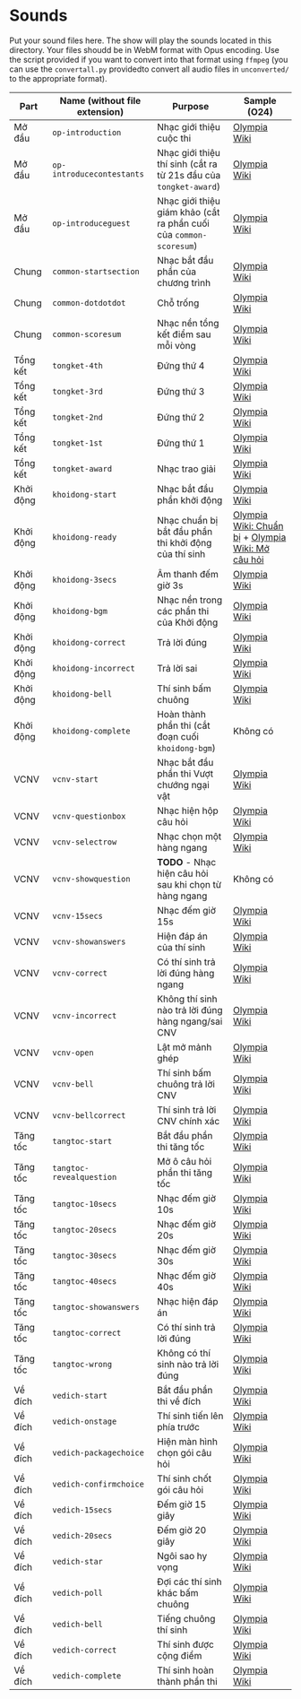 # Sounds
Put your sound files here. The show will play the sounds located in this directory. Your files shoudd be in WebM format with Opus encoding. Use the script provided if you want to convert into that format using `ffmpeg` (you can use the `convertall.py` providedto convert all audio files in `unconverted/` to the appropriate format).

|Part|Name (without file extension)   |Purpose   |Sample (O24)|
|-------|----|----------|------------|
|Mở đầu|`op-introduction`|Nhạc giới thiệu cuộc thi|[Olympia Wiki](https://static.wikia.nocookie.net/duong-len-dinh-olympia/images/a/ad/Gi%E1%BB%9Bi_thi%E1%BB%87u_cu%E1%BB%99c_thi_O22.mp3/revision/latest?cb=20231228154537&path-prefix=vi)|
|Mở đầu|`op-introducecontestants`|Nhạc giới thiệu thí sinh (cắt ra từ 21s đầu của `tongket-award`)|[Olympia Wiki](https://static.wikia.nocookie.net/duong-len-dinh-olympia/images/3/33/Trao_gi%E1%BA%A3i_th%C6%B0%E1%BB%9Fng_left_O9.ogg/revision/latest?cb=20230118012119&path-prefix=vi)|
|Mở đầu|`op-introduceguest`|Nhạc giới thiệu giám khảo (cắt ra phần cuối của `common-scoresum`)|[Olympia Wiki](https://static.wikia.nocookie.net/duong-len-dinh-olympia/images/3/33/Trao_gi%E1%BA%A3i_th%C6%B0%E1%BB%9Fng_left_O9.ogg/revision/latest?cb=20230118012119&path-prefix=vi)|
|Chung|`common-startsection`|Nhạc bắt đầu phần của chương trình|[Olympia Wiki](https://static.wikia.nocookie.net/duong-len-dinh-olympia/images/7/7c/H%C3%ACnh_hi%E1%BB%87u_ph%E1%BA%A7n_thi_O21.ogg/revision/latest?cb=20231207150356&path-prefix=vi)|
|Chung|`common-dotdotdot`|Chỗ trống|[Olympia Wiki](https://static.wikia.nocookie.net/duong-len-dinh-olympia/images/b/b0/%C3%94_tr%E1%BB%91ng_O9.ogg/revision/latest?cb=20210409152506&path-prefix=vi)|
|Chung|`common-scoresum`|Nhạc nền tổng kết điểm sau mỗi vòng|[Olympia Wiki](https://static.wikia.nocookie.net/duong-len-dinh-olympia/images/a/ad/T%E1%BB%95ng_k%E1%BA%BFt_%C4%91i%E1%BB%83m_left_O9.mp3/revision/latest?cb=20210404071635&path-prefix=vi)|
|Tổng kết|`tongket-4th`|Đứng thứ 4|[Olympia Wiki](https://static.wikia.nocookie.net/duong-len-dinh-olympia/images/3/33/Trao_gi%E1%BA%A3i_th%C6%B0%E1%BB%9Fng_left_O9.ogg/revision/latest?cb=20230118012119&path-prefix=vi)|
|Tổng kết|`tongket-3rd`|Đứng thứ 3|[Olympia Wiki](https://static.wikia.nocookie.net/duong-len-dinh-olympia/images/3/33/Trao_gi%E1%BA%A3i_th%C6%B0%E1%BB%9Fng_left_O9.ogg/revision/latest?cb=20230118012119&path-prefix=vi)|
|Tổng kết|`tongket-2nd`|Đứng thứ 2|[Olympia Wiki](https://static.wikia.nocookie.net/duong-len-dinh-olympia/images/3/33/Trao_gi%E1%BA%A3i_th%C6%B0%E1%BB%9Fng_left_O9.ogg/revision/latest?cb=20230118012119&path-prefix=vi)|
|Tổng kết|`tongket-1st`|Đứng thứ 1|[Olympia Wiki](https://static.wikia.nocookie.net/duong-len-dinh-olympia/images/3/33/Trao_gi%E1%BA%A3i_th%C6%B0%E1%BB%9Fng_left_O9.ogg/revision/latest?cb=20230118012119&path-prefix=vi)|
|Tổng kết|`tongket-award`|Nhạc trao giải|[Olympia Wiki](https://static.wikia.nocookie.net/duong-len-dinh-olympia/images/3/33/Trao_gi%E1%BA%A3i_th%C6%B0%E1%BB%9Fng_left_O9.ogg/revision/latest?cb=20230118012119&path-prefix=vi)|
|Khởi động|`khoidong-start`|Nhạc bắt đầu phần khởi động|[Olympia Wiki](https://static.wikia.nocookie.net/duong-len-dinh-olympia/images/6/6e/K%C4%90_b%E1%BA%AFt_%C4%91%E1%BA%A7u_O22.mp3/revision/latest?cb=20221126152556&path-prefix=vi)|
|Khởi động|`khoidong-ready`|Nhạc chuẩn bị bắt đầu phần thi khởi động của thí sinh|[Olympia Wiki: Chuẩn bị](https://static.wikia.nocookie.net/duong-len-dinh-olympia/images/1/18/K%C4%90_chu%E1%BA%A9n_b%E1%BB%8B_left_O9.mp3/revision/latest?cb=20210209032349&path-prefix=vi) + [Olympia Wiki: Mở câu hỏi](https://static.wikia.nocookie.net/duong-len-dinh-olympia/images/0/0d/K%C4%90_m%E1%BB%9F_c%C3%A2u_h%E1%BB%8Fi_left_O11.mp3/revision/latest?cb=20220312044044&path-prefix=vi)|
|Khởi động|`khoidong-3secs`|Âm thanh đếm giờ 3s|[Olympia Wiki](https://static.wikia.nocookie.net/duong-len-dinh-olympia/images/d/d9/K%C4%90_3s_ch%E1%BB%9D_t%C3%ADn_hi%E1%BB%87u_O22.mp3/revision/latest?cb=20220309113358&path-prefix=vi)|
|Khởi động|`khoidong-bgm`|Nhạc nền trong các phần thi của Khởi động|[Olympia Wiki](https://static.wikia.nocookie.net/duong-len-dinh-olympia/images/7/7c/K%C4%90_60s_left_O10.mp3/revision/latest?cb=20221219045625&path-prefix=vi)|
|Khởi động|`khoidong-correct`|Trả lời đúng|[Olympia Wiki](https://static.wikia.nocookie.net/duong-len-dinh-olympia/images/b/b9/K%C4%90_%C4%91%C3%BAng_left_O10.mp3/revision/latest?cb=20220711040233&path-prefix=vi)|
|Khởi động|`khoidong-incorrect`|Trả lời sai|[Olympia Wiki](https://static.wikia.nocookie.net/duong-len-dinh-olympia/images/6/6a/V%C4%90_sai_left_O7.ogg/revision/latest?cb=20201216152804&path-prefix=vi)|
|Khởi động|`khoidong-bell`|Thí sinh bấm chuông|[Olympia Wiki](https://static.wikia.nocookie.net/duong-len-dinh-olympia/images/b/b8/K%C4%90_t%C3%ADn_hi%E1%BB%87u_tr%E1%BA%A3_l%E1%BB%9Di_O22.mp3/revision/latest?cb=20230625155418&path-prefix=vi)|
|Khởi động|`khoidong-complete`|Hoàn thành phần thi (cắt đoạn cuối `khoidong-bgm`)|Không có|
|VCNV|`vcnv-start`|Nhạc bắt đầu phần thi Vượt chướng ngại vật|[Olympia Wiki](https://static.wikia.nocookie.net/duong-len-dinh-olympia/images/1/1f/VCNV_b%E1%BA%AFt_%C4%91%E1%BA%A7u_O22.mp3/revision/latest?cb=20221126172446&path-prefix=vi)|
|VCNV|`vcnv-questionbox`|Nhạc hiện hộp câu hỏi|[Olympia Wiki](https://static.wikia.nocookie.net/duong-len-dinh-olympia/images/3/31/VCNV_m%E1%BB%9F_%C3%B4_ch%E1%BB%AF_right_O7.mp3/revision/latest?cb=20210209141944&path-prefix=vi)|
|VCNV|`vcnv-selectrow`|Nhạc chọn một hàng ngang|[Olympia Wiki](https://static.wikia.nocookie.net/duong-len-dinh-olympia/images/4/4d/VCNV_ch%E1%BB%8Dn_%C3%B4_ch%E1%BB%AF_right_O11.mp3/revision/latest?cb=20220614171419&path-prefix=vi)|
|VCNV|`vcnv-showquestion`| **TODO** - Nhạc hiện câu hỏi sau khi chọn từ hàng ngang|Không có|
|VCNV|`vcnv-15secs`|Nhạc đếm giờ 15s|[Olympia Wiki](https://static.wikia.nocookie.net/duong-len-dinh-olympia/images/c/c5/VCNV_15s_left_O11.mp3/revision/latest?cb=20231217025517&path-prefix=vi)|
|VCNV|`vcnv-showanswers`|Hiện đáp án của thí sinh|[Olympia Wiki](https://static.wikia.nocookie.net/duong-len-dinh-olympia/images/1/16/VCNV_m%E1%BB%9F_%C4%91%C3%A1p_%C3%A1n_right_O11.ogg/revision/latest?cb=20220506151357&path-prefix=vi)|
|VCNV|`vcnv-correct`|Có thí sinh trả lời đúng hàng ngang|[Olympia Wiki](https://static.wikia.nocookie.net/duong-len-dinh-olympia/images/b/bd/K%C4%90_ho%C3%A0n_th%C3%A0nh_left_O7.mp3/revision/latest?cb=20210209144230&path-prefix=vi)|
|VCNV|`vcnv-incorrect`|Không thí sinh nào trả lời đúng hàng ngang/sai CNV|[Olympia Wiki](https://static.wikia.nocookie.net/duong-len-dinh-olympia/images/7/74/K%C4%90_sai_O7.mp3/revision/latest?cb=20230827122808&path-prefix=vi)|
VCNV|`vcnv-open`|Lật mở mảnh ghép|[Olympia Wiki](https://static.wikia.nocookie.net/duong-len-dinh-olympia/images/4/40/VCNV_m%E1%BB%9F_h%C3%ACnh_%E1%BA%A3nh_left_O11.ogg/revision/latest?cb=20230127112221&path-prefix=vi)|
|VCNV|`vcnv-bell`|Thí sinh bấm chuông trả lời CNV|[Olympia Wiki](https://static.wikia.nocookie.net/duong-len-dinh-olympia/images/3/38/VCNV_t%C3%ADn_hi%E1%BB%87u_tr%E1%BA%A3_l%E1%BB%9Di_left_O11.mp3/revision/latest?cb=20210905110033&path-prefix=vi)|
|VCNV|`vcnv-bellcorrect`|Thí sinh trả lời CNV chính xác|[Olympia Wiki](https://static.wikia.nocookie.net/duong-len-dinh-olympia/images/a/ae/VCNV_%C4%91%C3%BAng_ch%C6%B0%E1%BB%9Bng_ng%E1%BA%A1i_v%E1%BA%ADt_left_O7.mp3/revision/latest?cb=20210209144639&path-prefix=vi)|
|Tăng tốc|`tangtoc-start`|Bắt đầu phần thi tăng tốc|[Olympia Wiki](https://static.wikia.nocookie.net/duong-len-dinh-olympia/images/a/a4/TT_b%E1%BA%AFt_%C4%91%E1%BA%A7u_O22.mp3/revision/latest?cb=20221126152658&path-prefix=vi)|
|Tăng tốc|`tangtoc-revealquestion`|Mở ô câu hỏi phần thi tăng tốc|[Olympia Wiki](https://static.wikia.nocookie.net/duong-len-dinh-olympia/images/f/f2/TT_m%E1%BB%9F_c%C3%A2u_h%E1%BB%8Fi_left_O11.mp3/revision/latest?cb=20220312043027&path-prefix=vi)|
|Tăng tốc|`tangtoc-10secs`|Nhạc đếm giờ 10s|[Olympia Wiki](https://static.wikia.nocookie.net/duong-len-dinh-olympia/images/7/72/TT_10s_right_O22.mp3/revision/latest?cb=20230209064004&path-prefix=vi)|
|Tăng tốc|`tangtoc-20secs`|Nhạc đếm giờ 20s|[Olympia Wiki](https://static.wikia.nocookie.net/duong-len-dinh-olympia/images/d/dc/TT_20s_right_O22.mp3/revision/latest?cb=20230209064212&path-prefix=vi)|
|Tăng tốc|`tangtoc-30secs`|Nhạc đếm giờ 30s|[Olympia Wiki](https://static.wikia.nocookie.net/duong-len-dinh-olympia/images/9/90/TT_30s_right_O22.mp3/revision/latest?cb=20230724145511&path-prefix=vi)|
|Tăng tốc|`tangtoc-40secs`|Nhạc đếm giờ 40s|[Olympia Wiki](https://static.wikia.nocookie.net/duong-len-dinh-olympia/images/a/ad/TT_40s_right_O22.mp3/revision/latest?cb=20230209064620&path-prefix=vi)|
|Tăng tốc|`tangtoc-showanswers`|Nhạc hiện đáp án|[Olympia Wiki](https://static.wikia.nocookie.net/duong-len-dinh-olympia/images/7/71/TT_m%E1%BB%9F_%C4%91%C3%A1p_%C3%A1n_right_O11.mp3/revision/latest?cb=20220711041228&path-prefix=vi)|
|Tăng tốc|`tangtoc-correct`|Có thí sinh trả lời đúng|[Olympia Wiki](https://static.wikia.nocookie.net/duong-len-dinh-olympia/images/b/bd/K%C4%90_ho%C3%A0n_th%C3%A0nh_left_O7.mp3/revision/latest?cb=20210209144230&path-prefix=vi)|
|Tăng tốc|`tangtoc-wrong`|Không có thí sinh nào trả lời đúng|[Olympia Wiki](https://static.wikia.nocookie.net/duong-len-dinh-olympia/images/6/6a/V%C4%90_sai_left_O7.ogg/revision/latest?cb=20201216152804&path-prefix=vi)|
|Về đích|`vedich-start`|Bắt đầu phần thi về đích|[Olympia Wiki](https://static.wikia.nocookie.net/duong-len-dinh-olympia/images/4/48/V%C4%90_b%E1%BA%AFt_%C4%91%E1%BA%A7u_O22.mp3/revision/latest?cb=20221126152730&path-prefix=vi)|
|Về đích|`vedich-onstage`|Thí sinh tiến lên phía trước|[Olympia Wiki](https://static.wikia.nocookie.net/duong-len-dinh-olympia/images/c/c5/V%C4%90_l%C3%AAn_s%C3%A2n_kh%E1%BA%A5u_left_O9.mp3/revision/latest?cb=20210303154537&path-prefix=vi)|
|Về đích|`vedich-packagechoice`|Hiện màn hình chọn gói câu hỏi|[Olympia Wiki](https://static.wikia.nocookie.net/duong-len-dinh-olympia/images/7/70/V%C4%90_ch%E1%BB%8Dn_g%C3%B3i_%C4%91i%E1%BB%83m_O11.ogg/revision/latest?cb=20220312042611&path-prefix=vi)|
|Về đích|`vedich-confirmchoice`|Thí sinh chốt gói câu hỏi|[Olympia Wiki](https://static.wikia.nocookie.net/duong-len-dinh-olympia/images/8/82/V%C4%90_m%E1%BB%9F_c%C3%A2u_h%E1%BB%8Fi_left_O11.mp3/revision/latest?cb=20220312042827&path-prefix=vi)|
|Về đích|`vedich-15secs`|Đếm giờ 15 giây|[Olympia Wiki](https://static.wikia.nocookie.net/duong-len-dinh-olympia/images/7/75/V%C4%90_15s_right_O22.mp3/revision/latest?cb=20220812063839&path-prefix=vi)|
|Về đích|`vedich-20secs`|Đếm giờ 20 giây|[Olympia Wiki](https://static.wikia.nocookie.net/duong-len-dinh-olympia/images/d/d3/V%C4%90_20s_right_O22.mp3/revision/latest?cb=20230518164407&path-prefix=vi)|
|Về đích|`vedich-star`|Ngôi sao hy vọng|[Olympia Wiki](https://static.wikia.nocookie.net/duong-len-dinh-olympia/images/e/e9/V%C4%90_ng%C3%B4i_sao_left_O8.mp3/revision/latest?cb=20210404071412&path-prefix=vi)|
|Về đích|`vedich-poll`|Đợi các thí sinh khác bấm chuông|[Olympia Wiki](https://static.wikia.nocookie.net/duong-len-dinh-olympia/images/8/84/V%C4%90_5s_th%C3%AD_sinh_c%C3%B2n_l%E1%BA%A1i_left_O10.mp3/revision/latest?cb=20210404071136&path-prefix=vi)|
|Về đích|`vedich-bell`|Tiếng chuông thí sinh|[Olympia Wiki](https://static.wikia.nocookie.net/duong-len-dinh-olympia/images/5/51/V%C4%90_t%C3%ADn_hi%E1%BB%87u_tr%E1%BA%A3_l%E1%BB%9Di_left_O8.mp3/revision/latest?cb=20210404070931&path-prefix=vi)|
|Về đích|`vedich-correct`|Thí sinh được cộng điểm|[Olympia Wiki](https://static.wikia.nocookie.net/duong-len-dinh-olympia/images/5/5c/V%C4%90_%C4%91%C3%BAng_left_O7.mp3/revision/latest?cb=20210404071249&path-prefix=vi)|
|Về đích|`vedich-complete`|Thí sinh hoàn thành phần thi|[Olympia Wiki](https://static.wikia.nocookie.net/duong-len-dinh-olympia/images/f/f0/V%C4%90_v%E1%BB%81_v%E1%BB%8B_tr%C3%AD_left_O8.mp3/revision/latest?cb=20210404070609&path-prefix=vi)|

